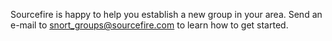 Sourcefire is happy to help you establish a new group in your area. Send an e-mail to [snort_groups@sourcefire.com](snort_groups@sourcefire.com) to learn how to get started.